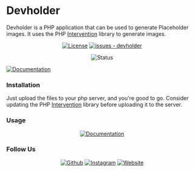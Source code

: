 # Devholder


Devholder is a PHP application that can be used to generate Placeholder images. It uses the PHP [Intervention](https://github.com/Intervention/image) library to generate images.

<div align="center">
     
[![License](https://img.shields.io/badge/License-MIT-blue)](#license)
[![issues - devholder](https://img.shields.io/github/issues/codersikarwar/devholder)](https://github.com/codersikarwar/devholder/issues)

![Status](https://img.shields.io/badge/Maintained%3F-yes-green.svg)

</div>

[![Documentation](https://img.shields.io/badge/Live-Preview-informational?logo=&style=for-the-badge&logoColor=333333&color=008575&labelColor=383838)](https://devholder.us.to)


### Installation

Just upload the files to your php server, and you're good to go. Consider updating the PHP [Intervention](https://github.com/Intervention/image) library before uploading it to the server.
     
### Usage

<div align="center">

 [![Documentation](https://img.shields.io/badge/View-Documentation-informational?logo=&style=for-the-badge&logoColor=333333&color=008575&labelColor=383838)](https://codersikarwar.github.io/codersikarwar/devholder)

</div>


### Follow Us
     
<div align="center">
     
[![Github](https://img.shields.io/badge/codersikarwar-383838?style=for-the-badge&logo=github&logoColor=white)](https://github.com/codersikarwar)
[![Instagram](https://img.shields.io/badge/bhoopendra.here-E4405F?style=for-the-badge&logo=instagram&logoColor=white)](https://instagram.com/bhoopendra.here)
[![Website](https://img.shields.io/badge/-Visit%20Website-FFA116?style=for-the-badge&logo=rss&logoColor=white)](https://codersikarwar.us.to)

</div>
